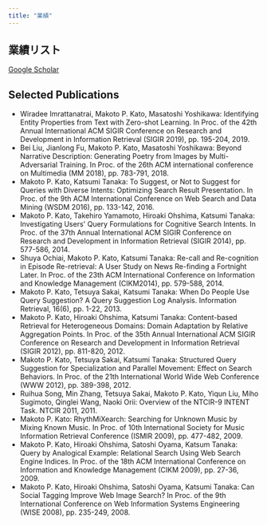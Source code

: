 ```yaml
---
title: "業績"
---
```


## 業績リスト

[Google Scholar](https://scholar.google.co.jp/citations?user=Gr2Q2dQAAAAJ)

## Selected Publications

- Wiradee Imrattanatrai, Makoto P. Kato, Masatoshi Yoshikawa: Identifying Entity Properties from Text with Zero-shot Learning. In Proc. of the 42th Annual International ACM SIGIR Conference on Research and Development in Information Retrieval (SIGIR 2019), pp. 195-204, 2019.
- Bei Liu, Jianlong Fu, Makoto P. Kato, Masatoshi Yoshikawa: Beyond Narrative Description: Generating Poetry from Images by Multi-Adversarial Training. In Proc. of the 26th ACM international conference on Multimedia (MM 2018), pp. 783-791, 2018.
- Makoto P. Kato, Katsumi Tanaka: To Suggest, or Not to Suggest for Queries with Diverse Intents: Optimizing Search Result Presentation. In Proc. of the 9th ACM International Conference on Web Search and Data Mining (WSDM 2016), pp. 133-142, 2016.
- Makoto P. Kato, Takehiro Yamamoto, Hiroaki Ohshima, Katsumi Tanaka: Investigating Users' Query Formulations for Cognitive Search Intents. In Proc. of the 37th Annual International ACM SIGIR Conference on Research and Development in Information Retrieval (SIGIR 2014), pp. 577-586, 2014.
- Shuya Ochiai, Makoto P. Kato, Katsumi Tanaka: Re-call and Re-cognition in Episode Re-retrieval: A User Study on News Re-finding a Fortnight Later. In Proc. of the 23th ACM International Conference on Information and Knowledge Management (CIKM2014), pp. 579-588, 2014.
- Makoto P. Kato, Tetsuya Sakai, Katsumi Tanaka: When Do People Use Query Suggestion? A Query Suggestion Log Analysis. Information Retrieval, 16(6), pp. 1-22, 2013.
- Makoto P. Kato, Hiroaki Ohshima, Katsumi Tanaka: Content-based Retrieval for Heterogeneous Domains: Domain Adaptation by Relative Aggregation Points. In Proc. of the 35th Annual International ACM SIGIR Conference on Research and Development in Information Retrieval (SIGIR 2012), pp. 811-820, 2012.
- Makoto P. Kato, Tetsuya Sakai, Katsumi Tanaka: Structured Query Suggestion for Specialization and Parallel Movement: Effect on Search Behaviors. In Proc. of the 21th International World Wide Web Conference (WWW 2012), pp. 389-398, 2012.
- Ruihua Song, Min Zhang, Tetsuya Sakai, Makoto P. Kato, Yiqun Liu, Miho Sugimoto, Qinglei Wang, Naoki Orii: Overview of the NTCIR-9 INTENT Task. NTCIR 2011, 2011.
- Makoto P. Kato: RhythMiXearch: Searching for Unknown Music by Mixing Known Music. In Proc. of 10th International Society for Music Information Retrieval Conference (ISMIR 2009), pp. 477-482, 2009.
- Makoto P. Kato, Hiroaki Ohshima, Satoshi Oyama, Katsum Tanaka: Query by Analogical Example: Relational Search Using Web Search Engine Indices. In Proc. of the 18th ACM International Conference on Information and Knowledge Management (CIKM 2009), pp. 27-36, 2009.
- Makoto P. Kato, Hiroaki Ohshima, Satoshi Oyama, Katsumi Tanaka: Can Social Tagging Improve Web Image Search? In Proc. of the 9th International Conference on Web Information Systems Engineering (WISE 2008), pp. 235-249, 2008.


